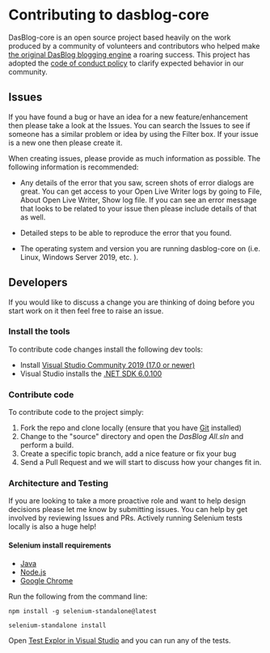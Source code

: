 # Contributing to dasblog-core
DasBlog-core  is an open source project based heavily on the  work produced by a community of volunteers and contributors who helped make [the original DasBlog blogging engine](https://github.com/shanselman/dasblog) a roaring success. This project has adopted the [code of conduct policy](https://github.com/poppastring/dasblog-core/blob/main/CODE_OF_CONDUCT.md) to clarify expected behavior in our community.


## Issues
If you have found a bug or have an idea for a new feature/enhancement then please take a look at the Issues. You can search the Issues to see if someone has a similar problem or idea by using the Filter box. If your issue is a new one then please create it.

When creating issues, please provide as much information as possible.  The following information is recommended:
 - Any details of the error that you saw, screen shots of error dialogs are great. You can get access to your Open Live Writer logs by going to File, About Open Live Writer, Show log file.    If you can see an error message that looks to be related to your issue then please include details of that as well.

 - Detailed steps to be able to reproduce the error that you found.
 
 - The operating system and version you are running dasblog-core on (i.e. Linux, Windows Server 2019, etc. ).


## Developers
If you would like to discuss a change you are thinking of doing before you start work on it then feel free to raise an issue.

### Install the tools
To contribute code changes install the following dev tools:

- Install [Visual Studio Community 2019 (17.0 or newer)](https://visualstudio.microsoft.com/downloads/)
- Visual Studio installs the [.NET SDK 6.0.100](https://dotnet.microsoft.com/download/dotnet/thank-you/sdk-6.0.100-windows-x64-installer)

### Contribute code
To contribute code to the project simply:
  1. Fork the repo and clone locally (ensure that you have [Git](https://git-scm.com/downloads) installed)
  2. Change to the "source" directory and open the *DasBlog All.sln* and perform a build.
  3. Create a specific topic branch, add a nice feature or fix your bug
  4. Send a Pull Request and we will start to discuss how your changes fit in.

### Architecture and Testing
If you are looking to take a more proactive role and want to help design decisions please let me know by submitting issues. You can help by get involved by reviewing Issues and PRs. Actively running Selenium tests locally is also a huge help!

#### Selenium install requirements
- [Java](https://java.com/en/download/windows_manual.jsp)
- [Node.js](https://nodejs.org/en/download/)
- [Google Chrome](https://www.google.com/chrome/)

Run the following from the command line:

`npm install -g selenium-standalone@latest`

`selenium-standalone install`

Open [Test Explor in Visual Studio](https://docs.microsoft.com/visualstudio/test/run-unit-tests-with-test-explorer) and you can run any of the tests.

